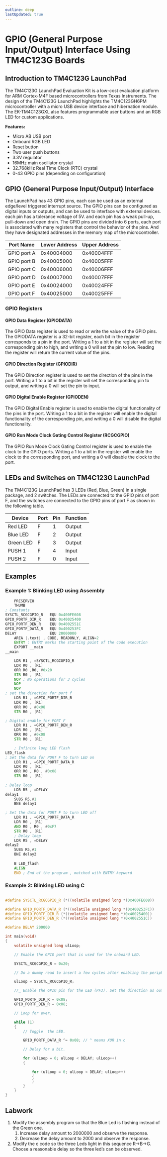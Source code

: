```yaml
---
outline: deep
lastUpdated: true
---
```


# GPIO (General Purpose Input/Output) Interface Using TM4C123G Boards <Badge type="tip" text="Experiment 6" />

## Introduction to TM4C123G LaunchPad

The TM4C123G LaunchPad Evaluation Kit is a low-cost evaluation platform for ARM Cortex-M4F based microcontrollers from Texas Instruments. The design of the TM4C123G LaunchPad highlights the TM4C123GH6PM microcontroller with a micro USB device interface and hibernation module. The EK-TM4C123GXL also features programmable user buttons and an RGB LED for custom applications.

**Features:**

- Micro AB USB port
- Onboard RGB LED
- Reset button
- Two user push buttons
- 3.3V regulator
- 16MHz main oscillator crystal
- 32.768kHz Real Time Clock (RTC) crystal
- 0-43 GPIO pins (depending on configuration)

## GPIO (General Purpose Input/Output) Interface

The LaunchPad has 43 GPIO pins, each can be used as an external edge/level triggered interrupt source. The GPIO pins can be configured as digital inputs or outputs, and can be used to interface with external devices. each pin has a tolerance voltage of 5V. and each pin has a weak pull-up, pull-down and open drain.
The GPIO pins are divided into 6 ports, each port is associated with many registers that control the behavior of the pins. And they have designated addresses in the memory map of the microcontroller.

| Port Name   | Lower Address | Upper Address |
|-------------|---------------|---------------|
| GPIO port A | 0x40004000    | 0x40004FFF    |
| GPIO port B | 0x40005000    | 0x40005FFF    |
| GPIO port C | 0x40006000    | 0x40006FFF    |
| GPIO port D | 0x40007000    | 0x40007FFF    |
| GPIO port E | 0x40024000    | 0x40024FFF    |
| GPIO port F | 0x40025000    | 0x40025FFF    |

### GPIO Registers

#### GPIO Data Register (GPIODATA)

The GPIO Data register is used to read or write the value of the GPIO pins. The GPIODATA register is a 32-bit register, each bit in the register corresponds to a pin in the port. Writing a 1 to a bit in the register will set the corresponding pin to high, and writing a 0 will set the pin to low. Reading the register will return the current value of the pins.

#### GPIO Direction Register (GPIODIR)

The GPIO Direction register is used to set the direction of the pins in the port. Writing a 1 to a bit in the register will set the corresponding pin to output, and writing a 0 will set the pin to input.

#### GPIO Digital Enable Register (GPIODEN)

The GPIO Digital Enable register is used to enable the digital functionality of the pins in the port. Writing a 1 to a bit in the register will enable the digital functionality of the corresponding pin, and writing a 0 will disable the digital functionality.

#### GPIO  Run Mode Clock Gating Control Register (RCGCGPIO)

The GPIO Run Mode Clock Gating Control register is used to enable the clock to the GPIO ports. Writing a 1 to a bit in the register will enable the clock to the corresponding port, and writing a 0 will disable the clock to the port.

## LEDs and Switches on TM4C123G LaunchPad

The TM4C123G LaunchPad has 3 LEDs (Red, Blue, Green) in a single package, and 2 switches. The LEDs are connected to the GPIO pins of port F, and the switches are connected to the GPIO pins of port F as shown in the following table.

| Device   | Port | Pin  | Function |
|----------|------|------|----------|
| Red LED  | F    | 1    | Output   |
| Blue LED | F    | 2    | Output   |
| Green LED| F    | 3    | Output   |
| PUSH 1   | F    | 4    | Input    |
| PUSH 2   | F    | 0    | Input    |

## Examples

### Example 1:  Blinking LED using Assembly

```asm
    PRESERVE8 
    THUMB 
; Constants
SYSCTL_RCGCGPIO_R   EQU 0x400FE608 
GPIO_PORTF_DIR_R    EQU 0x40025400 
GPIO_PORTF_DEN_R    EQU 0x4002551C 
GPIO_PORTF_DATA_R   EQU 0x400253FC 
DELAY               EQU 20000000  
    AREA |.text| , CODE, READONLY, ALIGN=2 
    ENTRY ; ENTRY marks the starting point of the code execution 
    EXPORT __main 
__main

    LDR R1 , =SYSCTL_RCGCGPIO_R 
    LDR R0 , [R1] 
    ORR R0 ,R0, #0x20 
    STR R0 , [R1] 
    NOP ; No operations for 3 cycles 
    NOP 
    NOP 
; set the direction for port f
    LDR R1 , =GPIO_PORTF_DIR_R 
    LDR R0 , [R1] 
    ORR R0 , #0x08 
    STR R0 , [R1] 

; Digital enable for PORT F 
    LDR R1 , =GPIO_PORTF_DEN_R 
    LDR R0 , [R1] 
    ORR R0 , #0x08 
    STR R0 , [R1] 

    ; Infinite loop LED flash 
LED_flash 
; Set the data for PORT F to turn LED on 
    LDR R1 , =GPIO_PORTF_DATA_R 
    LDR R0 , [R1] 
    ORR R0 , R0 , #0x08 
    STR R0 , [R1] 
  
; Delay loop 
    LDR R5 , =DELAY 
delay1 
    SUBS R5,#1 
    BNE delay1 

; Set the data for PORT F to turn LED off 
    LDR R1 , =GPIO_PORTF_DATA_R 
    LDR R0 , [R1] 
    AND R0 , R0 , #0xF7 
    STR R0 , [R1] 
    ; Delay loop 
    LDR R5 , =DELAY 
delay2 
    SUBS R5,#1 
    BNE delay2
        
    B LED_flash 
    ALIGN 
    END ; End of the program , matched with ENTRY keyword
```

### Example 2:  Blinking LED using C

```c [main.c]

#define SYSCTL_RCGCGPIO_R (*((volatile unsigned long *)0x400FE608))

#define GPIO_PORTF_DATA_R (*((volatile unsigned long *)0x400253FC))
#define GPIO_PORTF_DIR_R (*((volatile unsigned long *)0x40025400))
#define GPIO_PORTF_DEN_R (*((volatile unsigned long *)0x4002551C))

#define DELAY 200000

int main(void)
{
    volatile unsigned long ulLoop;

    // Enable the GPIO port that is used for the onboard LED.

    SYSCTL_RCGCGPIO_R = 0x20;

    // Do a dummy read to insert a few cycles after enabling the peripheral.

    ulLoop = SYSCTL_RCGCGPIO_R;

    //_ Enable the GPIO pin for the LED (PF3). Set the direction as output and enable the GPIO pin for digital //function. _/

    GPIO_PORTF_DIR_R = 0x08;
    GPIO_PORTF_DEN_R = 0x08;

    // Loop for ever.

    while (1)
    {
        // Toggle  the LED.

        GPIO_PORTF_DATA_R ^= 0x08; // ^ means XOR in c

        // Delay for a bit.

        for (ulLoop = 0; ulLoop < DELAY; ulLoop++)
        {

            for (ulLoop = 0; ulLoop < DELAY; ulLoop++)
            {
            }
        }
    }
} 
```

## Labwork

1. Modify the assembly program so that the Blue Led is flashing instead of the Green one. 
   1. Increase delay amount to 2000000 and observe the response.
   2. Decrease the delay amount to 2000 and observe the response.
2. Modify the c code so the three Leds light in this sequence R->B->G. Choose a reasonable delay so the three led’s can be observed.